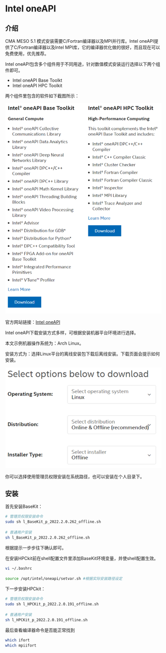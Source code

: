 # Intel oneAPI

## 介绍

CMA MESO 5.1 模式安装需要C/Fortran编译器以及MPI并行库。Intel oneAPI提供了C/Fortran编译器以及Intel MPI库，它的编译器优化做的很好，而且现在可以免费使用，优先推荐。

Intel oneAPI包含多个组件用于不同用途，针对数值模式安装运行选择以下两个组件即可。

 - Intel oneAPI Base Toolkt
 - Intel oneAPI HPC Toolkit

两个组件里包含的软件如下截图所示：

![intel_oneapi_toolkit](../img/20220518173303.png)  

官方网站链接：[Intel oneAPI](https://www.intel.com/content/www/us/en/developer/tools/oneapi/toolkits.html)

Intel oneAPI下载安装方式多样，可根据安装机器平台环境进行选择。

本文示例机器操作系统为：Arch Linux。

安装方式为：选择Linux平台的离线安装包下载后离线安装。下载页面会提示如何安装。

![](../img/im.png)  

你可以选择使用管理员权限安装在系统路径，也可以安装在个人目录下。

## 安装

首先安装BaseKit：

```bash
# 管理员权限安装命令
sudo sh l_BaseKit_p_2022.2.0.262_offline.sh

# 普通用户安装
sh l_BaseKit_p_2022.2.0.262_offline.sh
```

根据提示一步步往下确认即可。

在安装HPCkit前在shell配置文件里添加BaseKit环境变量，并使shell配置生效。

```bash
vi ~/.bashrc

source /opt/intel/oneapi/setvar.sh #根据实际安装路径设定
```

下一步安装HPCkit：

```bash
# 管理员权限安装命令
sudo sh l_HPCKit_p_2022.2.0.191_offline.sh

# 普通用户安装
sh l_HPCKit_p_2022.2.0.191_offline.sh
```

最后查看编译器命令是否能正常找到

```bash
which ifort
which mpiifort
```